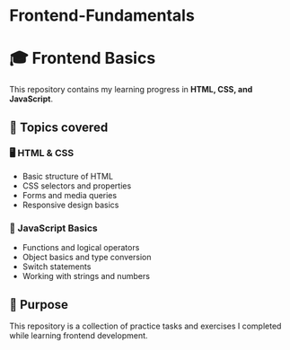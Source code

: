 # Frontend-Fundamentals

# 🎓 Frontend Basics  
This repository contains my learning progress in **HTML, CSS, and JavaScript**.  

## 📌 Topics covered  
### 🖥️ HTML & CSS  
- Basic structure of HTML  
- CSS selectors and properties  
- Forms and media queries  
- Responsive design basics  

### 📜 JavaScript Basics  
- Functions and logical operators  
- Object basics and type conversion  
- Switch statements  
- Working with strings and numbers  

## 🚀 Purpose  
This repository is a collection of practice tasks and exercises I completed while learning frontend development.  

